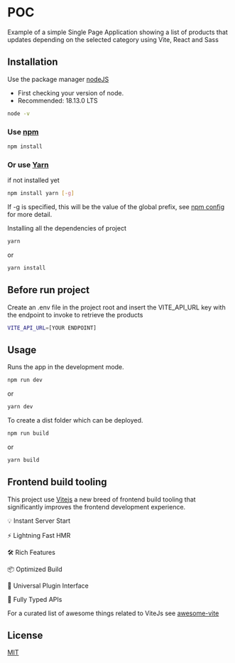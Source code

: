 # POC

Example of a simple Single Page Application showing a list of products that updates depending on the selected category using Vite, React and Sass

## Installation

Use the package manager [nodeJS](https://nodejs.org/en/)

- First checking your version of node.
- Recommended: 18.13.0 LTS

```bash
node -v
```

### Use [npm](https://www.npmjs.com/)

```bash
npm install
```

### Or use [Yarn](https://yarnpkg.com/)

if not installed yet

```bash
npm install yarn [-g]
```

If -g is specified, this will be the value of the global prefix, see [npm config](https://docs.npmjs.com/cli/v6/commands/npm-config) for more detail.

Installing all the dependencies of project

```bash
yarn
```

or

```bash
yarn install
```

## Before run project

Create an .env file in the project root and insert the VITE_API_URL key with the endpoint to invoke to retrieve the products

```bash
VITE_API_URL=[YOUR ENDPOINT]
```

## Usage

Runs the app in the development mode.

```bash
npm run dev
```

or

```bash
yarn dev
```

To create a dist folder which can be deployed.

```bash
npm run build
```

or

```bash
yarn build
```

## Frontend build tooling

This project use [Vitejs](https://vitejs.dev/) a new breed of frontend build tooling that significantly improves the frontend development experience.

💡 Instant Server Start

⚡️ Lightning Fast HMR

🛠️ Rich Features

📦 Optimized Build

🔩 Universal Plugin Interface

🔑 Fully Typed APIs

For a curated list of awesome things related to ViteJs see [awesome-vite](https://github.com/vitejs/awesome-vite)

## License

[MIT](https://choosealicense.com/licenses/mit/)
